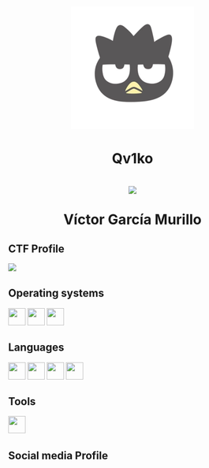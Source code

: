<p align="center"><img src="https://github.com/Qv1ko/Qv1ko/blob/main/pictures/icon.png" width="250px" height="250px"></p>
<h1 align="center">Qv1ko
  <p><a href="https://github.com/Qv1ko"><img src="https://komarev.com/ghpvc/?username=qv1ko&color=lightgrey&style=flat&label=Profile views"/></a></p>
Víctor García Murillo</h1>

<h2>CTF Profile</h2>
<a href="https://app.hackthebox.com/profile/924054"><img src="http://www.hackthebox.eu/badge/image/924054"></a>

<h2>Operating systems</h2>
<p align="left">
  <img src="https://github.com/get-icon/geticon/raw/master/icons/microsoft-windows.svg" width="35px" height="35px">
  <img src="https://github.com/get-icon/geticon/raw/master/icons/ubuntu.svg" width="35px" height="35px">
  <img src="https://github.com/get-icon/geticon/raw/master/icons/debian.svg" width="35px" height="35px">
</p>

<h2>Languages</h2>
<p align="left">
  <img src="https://github.com/get-icon/geticon/raw/master/icons/bash.svg" width="35px" height="35px">
  <img src="https://github.com/get-icon/geticon/raw/master/icons/python.svg" width="35px" height="35px">
  <img src="https://github.com/get-icon/geticon/raw/master/icons/java.svg" width="35px" height="35px">
  <img src="https://github.com/get-icon/geticon/raw/master/icons/php.svg" width="35px" height="35px">
</p>

<h2>Tools</h2>
<p align="left">
  <img src="https://github.com/get-icon/geticon/raw/master/icons/xampp.svg" width="35px" height="35px">
</p>

<h2>Social media Profile</h2>


<!--
Here are some ideas to get you started:

- 🌱 I’m currently learning ...
- 📫 How to reach me: ...
-->
